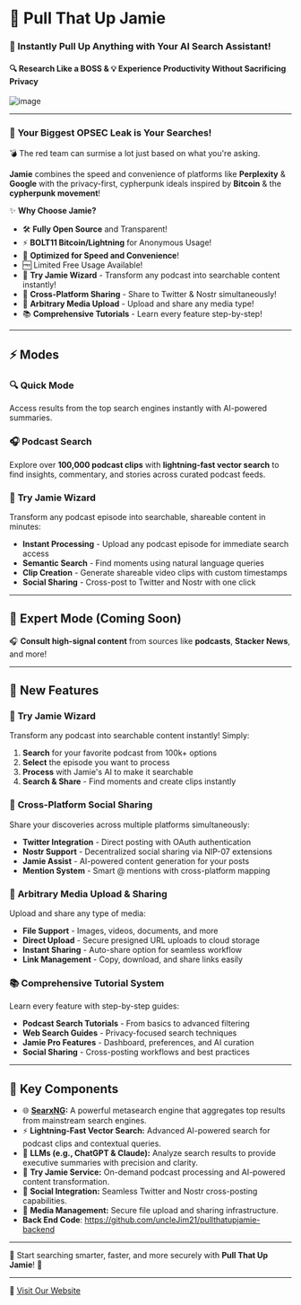 # 🎉 Pull That Up Jamie  

### 🚀 Instantly Pull Up Anything with Your AI Search Assistant!  
#### 🔍 Research Like a BOSS & 💡 Experience Productivity Without Sacrificing Privacy  

![image](https://github.com/user-attachments/assets/fefa7794-5db7-41cd-bc8f-e2e363c1bedd)  

---

### 🔐 **Your Biggest OPSEC Leak is Your Searches!**  
💣 The red team can surmise a lot just based on what you're asking.  

**Jamie** combines the speed and convenience of platforms like **Perplexity** & **Google** with the privacy-first, cypherpunk ideals inspired by **Bitcoin** & the **cypherpunk movement**!  

✨ **Why Choose Jamie?**  
- 🛠️ **Fully Open Source** and Transparent!  
- ⚡ **BOLT11 Bitcoin/Lightning** for Anonymous Usage!  
- 🚄 **Optimized for Speed and Convenience**!  
- 🆓 Limited Free Usage Available!  
- 🎯 **Try Jamie Wizard** - Transform any podcast into searchable content instantly!
- 🔗 **Cross-Platform Sharing** - Share to Twitter & Nostr simultaneously!
- 📁 **Arbitrary Media Upload** - Upload and share any media type!
- 📚 **Comprehensive Tutorials** - Learn every feature step-by-step!

---

## ⚡ Modes  

### 🔍 **Quick Mode**  
Access results from the top search engines instantly with AI-powered summaries.

### 🎧 **Podcast Search**  
Explore over **100,000 podcast clips** with **lightning-fast vector search** to find insights, commentary, and stories across curated podcast feeds.

### 🎯 **Try Jamie Wizard**  
Transform any podcast episode into searchable, shareable content in minutes:
- **Instant Processing** - Upload any podcast episode for immediate search access
- **Semantic Search** - Find moments using natural language queries
- **Clip Creation** - Generate shareable video clips with custom timestamps
- **Social Sharing** - Cross-post to Twitter and Nostr with one click

---

## 🌟 Expert Mode (Coming Soon)  
🎧 **Consult high-signal content** from sources like **podcasts**, **Stacker News**, and more!  

---

## 🚀 **New Features**

### 🎯 **Try Jamie Wizard**
Transform any podcast into searchable content instantly! Simply:
1. **Search** for your favorite podcast from 100k+ options
2. **Select** the episode you want to process
3. **Process** with Jamie's AI to make it searchable
4. **Search & Share** - Find moments and create clips instantly

### 🔗 **Cross-Platform Social Sharing**
Share your discoveries across multiple platforms simultaneously:
- **Twitter Integration** - Direct posting with OAuth authentication
- **Nostr Support** - Decentralized social sharing via NIP-07 extensions
- **Jamie Assist** - AI-powered content generation for your posts
- **Mention System** - Smart @ mentions with cross-platform mapping

### 📁 **Arbitrary Media Upload & Sharing**
Upload and share any type of media:
- **File Support** - Images, videos, documents, and more
- **Direct Upload** - Secure presigned URL uploads to cloud storage
- **Instant Sharing** - Auto-share option for seamless workflow
- **Link Management** - Copy, download, and share links easily

### 📚 **Comprehensive Tutorial System**
Learn every feature with step-by-step guides:
- **Podcast Search Tutorials** - From basics to advanced filtering
- **Web Search Guides** - Privacy-focused search techniques
- **Jamie Pro Features** - Dashboard, preferences, and AI curation
- **Social Sharing** - Cross-posting workflows and best practices

---

## 🧩 **Key Components**  
- 🌐 **[SearxNG](https://github.com/searxng/searxng):** A powerful metasearch engine that aggregates top results from mainstream search engines.  
- ⚡ **Lightning-Fast Vector Search:** Advanced AI-powered search for podcast clips and contextual queries.  
- 🤖 **LLMs (e.g., ChatGPT & Claude):** Analyze search results to provide executive summaries with precision and clarity.  
- 🎯 **Try Jamie Service:** On-demand podcast processing and AI-powered content transformation.
- 🔗 **Social Integration:** Seamless Twitter and Nostr cross-posting capabilities.
- 📁 **Media Management:** Secure file upload and sharing infrastructure.
- **Back End Code**: https://github.com/uncleJim21/pullthatupjamie-backend  

---

🎉 Start searching smarter, faster, and more securely with **Pull That Up Jamie**! 🚀  

---

🔗 [Visit Our Website](https://pullthatupjamie.ai)  
